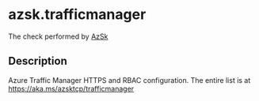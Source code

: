 # azsk.trafficmanager

The check performed by [AzSk](https://azsk.azurewebsites.net/)

## Description

Azure Traffic Manager HTTPS and RBAC configuration. The entire list is at https://aka.ms/azsktcp/trafficmanager
